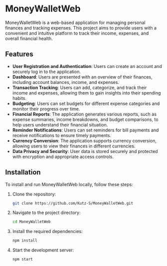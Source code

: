 # MoneyWalletWeb

MoneyWalletWeb is a web-based application for managing personal finances and tracking expenses. This project aims to provide users with a convenient and intuitive platform to track their income, expenses, and overall financial health.

## Features

- **User Registration and Authentication**: Users can create an account and securely log in to the application.
- **Dashboard**: Users are presented with an overview of their finances, including account balances, income, and expenses.
- **Transaction Tracking**: Users can add, categorize, and track their income and expenses, allowing them to gain insights into their spending habits.
- **Budgeting**: Users can set budgets for different expense categories and monitor their progress over time.
- **Financial Reports**: The application generates various reports, such as expense summaries, income breakdowns, and budget comparisons, to help users understand their financial situation.
- **Reminder Notifications**: Users can set reminders for bill payments and receive notifications to ensure timely payments.
- **Currency Conversion**: The application supports currency conversion, allowing users to view their finances in different currencies.
- **Data Privacy and Security**: User data is stored securely and protected with encryption and appropriate access controls.

## Installation

To install and run MoneyWalletWeb locally, follow these steps:

1. Clone the repository:

   ```bash
   git clone https://github.com/Kutz-S/MoneyWalletWeb.git
   ```

2. Navigate to the project directory:

   ```bash
   cd MoneyWalletWeb
   ```

3. Install the required dependencies:
   ```bash
   npm install
   ```
4. Start the development server:
   ```bash
   npm start
   ```
